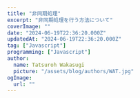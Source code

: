```yaml
---
title: "非同期処理"
excerpt: "非同期処理を行う方法について"
coverImage: ""
date: "2024-06-19T22:36:20.000Z"
updatedAt: "2024-06-19T22:36:20.000Z"
tag: ["Javascript"]
programming: ["Javascript"]
author:
  name: Tatsuroh Wakasugi
  picture: "/assets/blog/authors/WAT.jpg"
ogImage:
  url: ""
---
```

